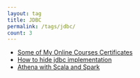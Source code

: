 ```yaml
---
layout: tag
title: JDBC
permalink: /tags/jdbc/
count: 3
---
```


- [Some of My Online Courses Certificates](https://samirpaulb.github.io/blog-jekyll/posts/some-of-my-online-courses-certificates/)
- [How to hide jdbc implementation](https://icreated.co/java/lambda/jdbc/idempiere/2023/06/24/how-to-hide-jdbc-impl.html)
- [Athena with Scala and Spark](https://kination.github.io/posts/2020-12-02-athena-with-sdk-spark-jdbc/)
